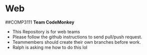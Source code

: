 # Web
##COMP3111 **Team CodeMonkey**
* This Repository is for web teams
* Please follow the github instructions to send pull/push request.
* Teammembers should create their own branches before work.
* Ralph is asking me how to do this lol